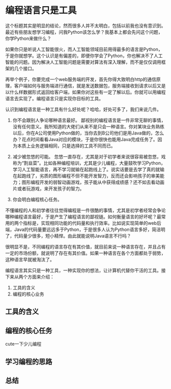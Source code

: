 # 编程语言只是工具
这个标题其实是明显的结论，然而很多人并不太明白，包括以前我也没有意识到。最近有些朋友想学习编程，问我Python该怎么学？我基本上都会先问这个问题，你学Python来做什么？

如果你只是听说人工智能很火，而人工智能领域目前用得最多的语言是Python，于是你就想学。这个认识是有偏差的，即便你学会了Python，你也解决不了人工智能的问题。因为解决人工智能问题是需要对算法有深入理解，而不是仅仅调用框架的几个接口。

再举个例子，你要完成一个web服务端的开发，首先你得大致明白http的通信原理，客户端如何与服务端进行通信，就是发送数据包，服务端接收到请求以后又是以什么样数据形式返回给客户端，如果你对这些有一定了解以后。你就可以用编程语言去实现了。编程语言只是实现你目标的工具。

认识到编程语言是一种工具有什么好处呢？哈哈，好处可多了，我们来说几件。

1. 你不会跟别人争论哪种语言最好。
鄙视别的编程语言是一件非常无聊的事情，没有任何意义。我所知道的大佬们从来不是只会一种语言。你对某块业务熟练以后，你在A公司使用Python做的，当你去到B公司他们是用Java做的，怎么办？花点时间看看Java对应的模块，于是你很快也能用Java完成任务了。因为本质上业务逻辑相同，只是选择的工具不同而已。

2. 减少被忽悠的可能。
忽悠一直存在，尤其是对于初学者来说很容易被忽悠，戏称为“割韭菜”。比如各种编程培训，尤其是少儿编程，大量鼓吹学习Python，学习人工智能语言，再不学习就输在起跑线上了。说实话要是去学了真的就输在起跑线了，劣质的图形编程不但不能开发智力，反而还会影响孩子的审美能力；图形编程开发的弱智动画游戏，孩子能从中获得成绩感？还不如去看动画片或者玩游戏，来开发孩子的智力。

3. 你会明白编程核心任务。


不懂编程的人和初学者往往觉得编程是一件很酷的事情，尤其是初学者经常会争论哪种编程语言最好，于是产生了编程语言的鄙视链。如何衡量语言的好坏呢？最常用的两个指标是，实现相同功能的代码量和执行效率。比如说实现简单的web后端，Java的代码量要远远多于Python，于是很多人认为Python语言多好，简洁明了，代码量少很多，短小精悍。由此就能说明Java语言不行吗？

很明显不是，不同编程的语言存在有其价值，就目前来说一种语言存在，并且占有一定的市场份额，就说明了存在有其价值。如果一种语言在各个方面都处于弱势，这种语言早就被淘汰了。

编程语言其实只是一种工具，一种实现你的想法，让计算机代替你干活的工具。接下来从两个方面来介绍：

1. 工具的含义
2. 编程的核心业务

## 工具的含义


## 编程的核心任务
cute一下少儿编程

## 学习编程的思路


## 总结
